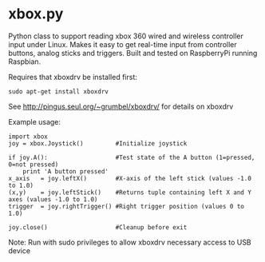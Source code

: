 xbox.py
=======

Python class to support reading xbox 360 wired and wireless controller input under Linux.  Makes it easy to get real-time input from controller buttons, analog sticks and triggers.  Built and tested on RaspberryPi running Raspbian.

Requires that xboxdrv be installed first:

    sudo apt-get install xboxdrv

See http://pingus.seul.org/~grumbel/xboxdrv/ for details on xboxdrv

Example usage:

    import xbox
    joy = xbox.Joystick()         #Initialize joystick
    
    if joy.A():                   #Test state of the A button (1=pressed, 0=not pressed)
        print 'A button pressed'
    x_axis   = joy.leftX()        #X-axis of the left stick (values -1.0 to 1.0)
    (x,y)    = joy.leftStick()    #Returns tuple containing left X and Y axes (values -1.0 to 1.0)
    trigger  = joy.rightTrigger() #Right trigger position (values 0 to 1.0)
    
    joy.close()                   #Cleanup before exit

Note: Run with sudo privileges to allow xboxdrv necessary access to USB device
